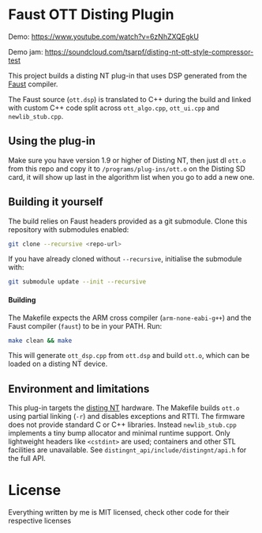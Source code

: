 
# Faust OTT Disting Plugin

Demo: https://www.youtube.com/watch?v=6zNhZXQEgkU

Demo jam: https://soundcloud.com/tsarpf/disting-nt-ott-style-compressor-test


This project builds a disting NT plug-in that uses DSP generated from the
[Faust](https://github.com/grame-cncm/faust) compiler.

The Faust source (`ott.dsp`) is translated to C++ during the build and linked
with custom C++ code split across `ott_algo.cpp`, `ott_ui.cpp` and `newlib_stub.cpp`.

## Using the plug-in
Make sure you have version 1.9 or higher of Disting NT, then just dl `ott.o` from this repo and copy it to `/programs/plug-ins/ott.o` on the Disting SD card, it will show up last in the algorithm list when you go to add a new one.

## Building it yourself

The build relies on Faust headers provided as a git submodule. Clone this
repository with submodules enabled:

```bash
git clone --recursive <repo-url>
```

If you have already cloned without `--recursive`, initialise the submodule with:

```bash
git submodule update --init --recursive
```

#### Building

The Makefile expects the ARM cross compiler (`arm-none-eabi-g++`) and the Faust
compiler (`faust`) to be in your PATH. Run:

```bash
make clean && make
```

This will generate `ott_dsp.cpp` from `ott.dsp` and build `ott.o`, which can be
loaded on a disting NT device.

## Environment and limitations

This plug-in targets the [disting NT](https://www.expert-sleepers.co.uk/) hardware. The Makefile builds `ott.o` using partial linking (`-r`) and disables exceptions and RTTI. The firmware does not provide standard C or C++ libraries. Instead `newlib_stub.cpp` implements a tiny bump allocator and minimal runtime support. Only lightweight headers like `<cstdint>` are used; containers and other STL facilities are unavailable. See `distingnt_api/include/distingnt/api.h` for the full API.

# License
Everything written by me is MIT licensed, check other code for their respective licenses
